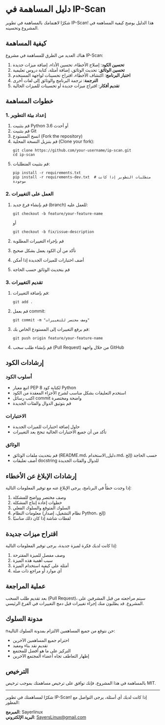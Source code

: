 # دليل المساهمة في IP-Scan

شكرًا لاهتمامك بالمساهمة في تطوير IP-Scan! هذا الدليل يوضح كيفية المساهمة في المشروع وتحسينه.

## كيفية المساهمة

هناك العديد من الطرق للمساهمة في مشروع IP-Scan:

1. **تحسين الكود**: إصلاح الأخطاء، تحسين الأداء، إضافة ميزات جديدة
2. **تحسين الوثائق**: تحديث الوثائق، إضافة أمثلة، كتابة دروس تعليمية
3. **اختبار البرنامج**: اكتشاف الأخطاء، اقتراح تحسينات لواجهة المستخدم
4. **الترجمة**: ترجمة البرنامج والوثائق إلى لغات أخرى
5. **تقديم أفكار**: اقتراح ميزات جديدة أو تحسينات للميزات الحالية

## خطوات المساهمة

### 1. إعداد بيئة التطوير

1. قم بتثبيت Python 3.6 أو أحدث
2. قم بتثبيت Git
3. انسخ المستودع (Fork the repository)
4. قم بتنزيل النسخة المحلية (Clone your fork):
   ```
   git clone https://github.com/your-username/ip-scan.git
   cd ip-scan
   ```
5. قم بتثبيت المتطلبات:
   ```
   pip install -r requirements.txt
   pip install -r requirements-dev.txt  # متطلبات التطوير إذا كانت موجودة
   ```

### 2. العمل على التغييرات

1. قم بإنشاء فرع جديد (branch) للعمل عليه:
   ```
   git checkout -b feature/your-feature-name
   ```
   أو
   ```
   git checkout -b fix/issue-description
   ```

2. قم بإجراء التغييرات المطلوبة
3. تأكد من أن الكود يعمل بشكل صحيح
4. أضف اختبارات للميزات الجديدة إذا أمكن
5. قم بتحديث الوثائق حسب الحاجة

### 3. تقديم التغييرات

1. قم بإضافة التغييرات:
   ```
   git add .
   ```
2. قم بعمل commit:
   ```
   git commit -m "وصف مختصر للتغييرات"
   ```
3. قم برفع التغييرات إلى المستودع الخاص بك:
   ```
   git push origin feature/your-feature-name
   ```
4. قم بإنشاء طلب سحب (Pull Request) من خلال واجهة GitHub

## إرشادات الكود

### أسلوب الكود

- اتبع معيار PEP 8 لكتابة كود Python
- استخدم التعليقات بشكل مناسب لشرح الأجزاء المعقدة من الكود
- اكتب رسائل commit واضحة ومختصرة
- قم بتوثيق الدوال والفئات الجديدة

### الاختبارات

- حاول إضافة اختبارات للميزات الجديدة
- تأكد من أن جميع الاختبارات الحالية تنجح بعد التغييرات

### الوثائق

- قم بتحديث ملفات الوثائق (README.md، دليل_الاستخدام.md، إلخ) حسب الحاجة
- أضف تعليقات docstring للدوال والفئات الجديدة

## إرشادات الإبلاغ عن الأخطاء

إذا وجدت خطأً في البرنامج، يرجى الإبلاغ عنه مع توفير المعلومات التالية:

1. وصف مختصر وواضح للمشكلة
2. خطوات إعادة إنتاج المشكلة
3. السلوك المتوقع والسلوك الفعلي
4. معلومات النظام (نظام التشغيل، إصدار Python، إلخ)
5. لقطات شاشة إذا كان ذلك مناسبًا

## اقتراح ميزات جديدة

إذا كانت لديك فكرة لميزة جديدة، يرجى توفير المعلومات التالية:

1. وصف مفصل للميزة المقترحة
2. سبب أهمية هذه الميزة
3. أمثلة على كيفية استخدام الميزة
4. أي موارد أو مراجع ذات صلة

## عملية المراجعة

بعد تقديم طلب السحب (Pull Request)، سيتم مراجعته من قبل المشرفين على المشروع. قد يطلبون منك إجراء تغييرات قبل دمج التغييرات في الفرع الرئيسي.

## مدونة السلوك

nحن نتوقع من جميع المساهمين الالتزام بمدونة السلوك التالية:

- احترام جميع المساهمين الآخرين
- تقديم نقد بناء ومفيد
- التركيز على ما هو أفضل للمجتمع
- إظهار التعاطف تجاه أعضاء المجتمع الآخرين

## الترخيص

بالمساهمة في هذا المشروع، فإنك توافق على ترخيص مساهمتك بموجب ترخيص MIT.

---

شكرًا لمساهمتك في تطوير IP-Scan! إذا كانت لديك أي أسئلة، يرجى التواصل مع المطور:

**المبرمج**: Sayerlinux  
**البريد الإلكتروني**: SayersLinux@gmail.com